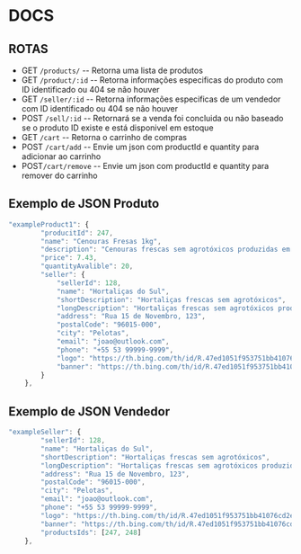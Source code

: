 # DOCS

## ROTAS
* GET `/products/` -- Retorna uma lista de produtos
* GET `/product/:id` -- Retorna informações especificas do produto com ID identificado ou 404 se não houver
* GET `/seller/:id` -- Retorna informações especificas de um vendedor com ID identificado ou 404 se não houver
* POST `/sell/:id` -- Retornará se a venda foi concluida ou não baseado se o produto ID existe e está disponivel em estoque
* GET `/cart` -- Retorna o carrinho de compras
* POST `/cart/add` -- Envie um json com productId e quantity para adicionar ao carrinho
* POST`/cart/remove` -- Envie um json com productId e quantity para remover do carrinho


## Exemplo de JSON Produto
```js
"exampleProduct1": {
        "producitId": 247,
        "name": "Cenouras Fresas 1kg",
        "description": "Cenouras frescas sem agrotóxicos produzidas em Pelotas",
        "price": 7.43,
        "quantityAvalible": 20,
        "seller": {
            "sellerId": 128,
            "name": "Hortaliças do Sul",
            "shortDescription": "Hortaliças frescas sem agrotóxicos",
            "longDescription": "Hortaliças frescas sem agrotóxicos produzidas em Pelotas, desde 1998 com qualidade e preço justo",
            "address": "Rua 15 de Novembro, 123",
            "postalCode": "96015-000",
            "city": "Pelotas",
            "email": "joao@outlook.com",
            "phone": "+55 53 99999-9999",
            "logo": "https://th.bing.com/th/id/R.47ed1051f953751bb41076cd2ea6c708?rik=oJmwGUIFYN9v6Q&pid=ImgRaw&r=0",
            "banner": "https://th.bing.com/th/id/R.47ed1051f953751bb41076cd2ea6c708?rik=oJmwGUIFYN9v6Q&pid=ImgRaw&r=0"
        }
    },
```

## Exemplo de JSON Vendedor
```js
"exampleSeller": {
        "sellerId": 128,
        "name": "Hortaliças do Sul",
        "shortDescription": "Hortaliças frescas sem agrotóxicos",
        "longDescription": "Hortaliças frescas sem agrotóxicos produzidas em Pelotas, desde 1998 com qualidade e preço justo",
        "address": "Rua 15 de Novembro, 123",
        "postalCode": "96015-000",
        "city": "Pelotas",
        "email": "joao@outlook.com",
        "phone": "+55 53 99999-9999",
        "logo": "https://th.bing.com/th/id/R.47ed1051f953751bb41076cd2ea6c708?rik=oJmwGUIFYN9v6Q&pid=ImgRaw&r=0",
        "banner": "https://th.bing.com/th/id/R.47ed1051f953751bb41076cd2ea6c708?rik=oJmwGUIFYN9v6Q&pid=ImgRaw&r=0",
        "productsIds": [247, 248]
    },
```
